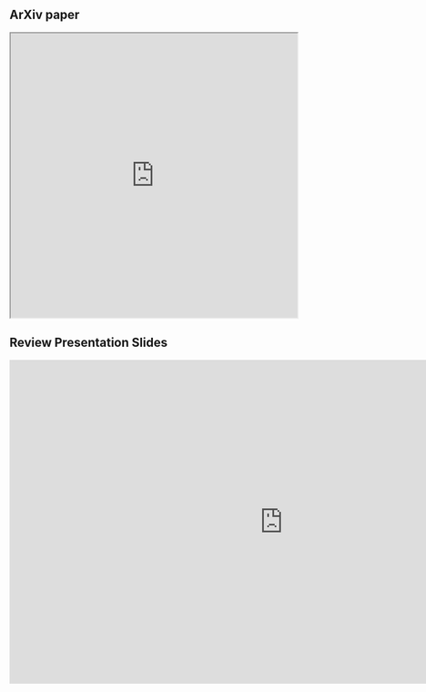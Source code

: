 ## ArXiv paper

<iframe src="https://arxiv.org/pdf/2111.06377.pdf" width="100%" height="500px"></iframe>
<!-- <iframe src="../../assets/2.pdf" width="100%" height="500px"></iframe> -->

## Review Presentation Slides

<iframe src="https://docs.google.com/presentation/d/e/2PACX-1vRI-T5ZEn_bWpM3G4upV1CfgyUgL3duD0BVTuUSBgcBlcGEc1HL_soJUzZ7ZnyXNVewjTJrGkmHs4Bf/embed?start=false&loop=false&delayms=3000" frameborder="0" width="960" height="569" allowfullscreen="true" mozallowfullscreen="true" webkitallowfullscreen="true"></iframe>

<!-- ## Embedding a PDF -->

<!-- - file: docs/howto/embedding_pdf.md --->
<!-- {% with pdf_file = "assets/2.pdf" %}

{% set solid_filepdf = '<i class="fas fa-file-pdf"></i>' %}
{% set empty_filepdf = '<i class="far fa-file-pdf"></i>' %} -->

<!-- ## Example: Embedding a PDF file

<object data="{{ assets/2.pdf }}" type="application/pdf">
    <embed src="{{ assets/2.pdf }}" type="application/pdf" />
</object>

## Example: Creating a link to a PDF file

<a href="{{ assets/2.pdf }}" class="image fit">{{ assets/2.pdf }}</a> -->

<!-- {% endwith %} -->